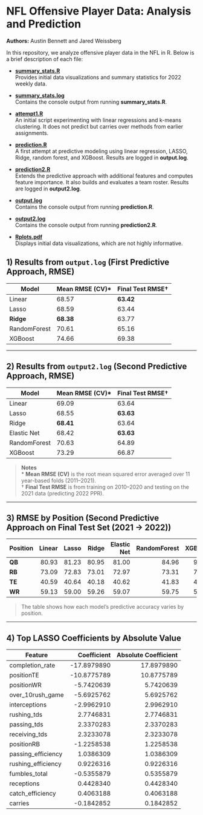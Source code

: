 # NFL Offensive Player Data: Analysis and Prediction

**Authors:** Austin Bennett and Jared Weissberg

In this repository, we analyze offensive player data in the NFL in R. Below is a brief description of each file:

- [**summary_stats.R**](https://github.com/weissbergj/NFL/blob/main/summary_stats.R)  
  Provides initial data visualizations and summary statistics for 2022 weekly data.

- [**summary_stats.log**](https://github.com/weissbergj/NFL/blob/main/summary_stats.log)  
  Contains the console output from running **summary_stats.R**.

- [**attempt1.R**](https://github.com/weissbergj/NFL/blob/main/attempt1.R)  
  An initial script experimenting with linear regressions and k-means clustering. It does not predict but carries over methods from earlier assignments.

- [**prediction.R**](https://github.com/weissbergj/NFL/blob/main/prediction.R)  
  A first attempt at predictive modeling using linear regression, LASSO, Ridge, random forest, and XGBoost. Results are logged in **output.log**.

- [**prediction2.R**](https://github.com/weissbergj/NFL/blob/main/prediction2.R)  
  Extends the predictive approach with additional features and computes feature importance. It also builds and evaluates a team roster. Results are logged in **output2.log**.

- [**output.log**](https://github.com/weissbergj/NFL/blob/main/output.log)  
  Contains the console output from running **prediction.R**.

- [**output2.log**](https://github.com/weissbergj/NFL/blob/main/output2.log)  
  Contains the console output from running **prediction2.R**.

- [**Rplots.pdf**](https://github.com/weissbergj/NFL/blob/main/Rplots.pdf)  
  Displays initial data visualizations, which are not highly informative.

## 1) Results from `output.log` (First Predictive Approach, **RMSE**)

| Model         | Mean RMSE (CV)* | Final Test RMSE† |
|---------------|-----------------|-------------------|
| Linear        | 68.57           | **63.42**        |
| Lasso         | 68.59           | 63.44            |
| **Ridge**     | **68.38**       | 63.77            |
| RandomForest  | 70.61           | 65.16            |
| XGBoost       | 74.66           | 69.38            |

---

## 2) Results from `output2.log` (Second Predictive Approach, **RMSE**)

| Model         | Mean RMSE (CV)* | Final Test RMSE† |
|---------------|-----------------|-------------------|
| Linear        | 69.09           | 63.64            |
| Lasso         | 68.55           | **63.63**        |
| Ridge         | **68.41**       | 63.64            |
| Elastic Net   | 68.42           | **63.63**        |
| RandomForest  | 70.63           | 64.89            |
| XGBoost       | 73.29           | 66.87            |

> **Notes**  
> \* **Mean RMSE (CV)** is the root mean squared error averaged over 11 year-based folds (2011–2021).  
> † **Final Test RMSE** is from training on 2010–2020 and testing on the 2021 data (predicting 2022 PPR).

---

## 3) RMSE by Position (Second Predictive Approach on Final Test Set (2021 → 2022))

| Position | Linear | Lasso | Ridge | Elastic Net | RandomForest | XGBoost |
|----------|-------:|------:|------:|-----------:|------------:|--------:|
| **QB**   | 80.93  | 81.23 | 80.95 | 81.00       | 84.96        | 93.72   |
| **RB**   | 73.09  | 72.83 | 73.01 | 72.97       | 73.31        | 73.43   |
| **TE**   | 40.59  | 40.64 | 40.18 | 40.62       | 41.83        | 41.80   |
| **WR**   | 59.13  | 59.00 | 59.26 | 59.07       | 59.75        | 59.99   |

> The table shows how each model’s predictive accuracy varies by position.

---

## 4) Top LASSO Coefficients by Absolute Value

| Feature             | Coefficient   | Absolute Coefficient |
|---------------------|--------------:|----------------------:|
| completion_rate     | -17.8979890   | 17.8979890           |
| positionTE          | -10.8775789   | 10.8775789           |
| positionWR          |  -5.7420639   |  5.7420639           |
| over_10rush_game    |  -5.6925762   |  5.6925762           |
| interceptions       |  -2.9962910   |  2.9962910           |
| rushing_tds         |   2.7746831   |  2.7746831           |
| passing_tds         |   2.3370283   |  2.3370283           |
| receiving_tds       |   2.3233078   |  2.3233078           |
| positionRB          |  -1.2258538   |  1.2258538           |
| passing_efficiency  |   1.0386309   |  1.0386309           |
| rushing_efficiency  |   0.9226316   |  0.9226316           |
| fumbles_total       |  -0.5355879   |  0.5355879           |
| receptions          |   0.4428340   |  0.4428340           |
| catch_efficiency    |   0.4063188   |  0.4063188           |
| carries             |  -0.1842852   |  0.1842852           |
